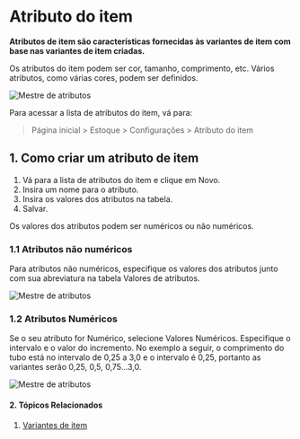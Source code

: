 # Atributo do item



**Atributos de item são características fornecidas às variantes de item com base nas variantes de item criadas.**


Os atributos do item podem ser cor, tamanho, comprimento, etc. Vários atributos, como várias cores, podem ser definidos.


![Mestre de atributos](/files/item-attribute.png)


Para acessar a lista de atributos do item, vá para:


> Página inicial > Estoque > Configurações > Atributo do item


## 1. Como criar um atributo de item


1. Vá para a lista de atributos do item e clique em Novo.
2. Insira um nome para o atributo.
3. Insira os valores dos atributos na tabela.
4. Salvar.


Os valores dos atributos podem ser numéricos ou não numéricos.


### 1.1 Atributos não numéricos


Para atributos não numéricos, especifique os valores dos atributos junto com sua abreviatura na tabela Valores de atributos.


![Mestre de atributos](/files/item-attribute-non-numeric.png)


### 1.2 Atributos Numéricos


Se o seu atributo for Numérico, selecione Valores Numéricos. Especifique o intervalo e o valor do incremento. No exemplo a seguir, o comprimento do tubo está no intervalo de 0,25 a 3,0 e o intervalo é 0,25, portanto as variantes serão 0,25, 0,5, 0,75...3,0.


![Mestre de atributos](/files/item-attribute-numeric.png)


#### 2. Tópicos Relacionados


1. [Variantes de item](/docs/pt/stock/item-variants)



